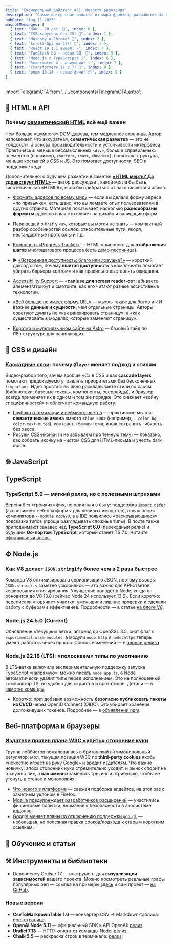 ```yaml
---
title: "Еженедельный дайджест #11: Новости фронтенда"
description: "Самые интересные новости из мира фронтенд-разработки за последнюю неделю"
pubDate: "Aug 11 2025"
mascotMessages: [
  { text: "MDN — 20 лет! 🎉", index: 0 },
  { text: "CSS-карусель без JS! 🎠", index: 1 },
  { text: "Masonry в Chrome! 🧱", index: 2 },
  { text: "Scroll-Spy на CSS! 🧭", index: 3 },
  { text: "React 19.1.1 вышел! ⚛️", index: 4 },
  { text: "TanStack DB — новая БД! 💾", index: 5 },
  { text: "Node.js с TypeScript! 🐧", index: 6 },
  { text: "Reanimated 4 — анимации! ✨", index: 7 },
  { text: "Transformers.js 3.7! 🤖", index: 8 },
  { text: "pnpm 10.14 — новые фичи! 📦", index: 9 }
]
---
```


import TelegramCTA from '../../components/TelegramCTA.astro';

## 🧪 HTML и API
### Почему [семантический HTML](https://frontendfoc.us/link/172696/web) всё ещё важен
Чем больше «шумного» DOM‑дерева, тем медленнее страница. Автор напоминает, что аккуратная, **семантическая разметка** — это не «олдскул», а основа производительности и устойчивости интерфейса. Практически: меньше бессмысленных `<div>`, больше «правильных» элементов (например, `<button>`, `<nav>`, `<header>`), понятная структура, меньше костылей в CSS и JS. Это помогает доступности, SEO и поддержке кода.

Дополнительно: о будущем разметки в заметке **[«HTML мёртв? Да здравствует HTML»](https://frontendfoc.us/link/172772/web)** — автор рассуждает, какой могла бы быть гипотетическая «HTML6», если бы прибраться от накопившегося хлама.

- [Форматы адресов по всему миру](https://frontendfoc.us/link/172705/web) — если вы делали форму адреса «по привычке», есть шанс, что вы ломаете опыт пользователям в других странах. Материал показывает, насколько **разнообразны форматы** адресов и как это влияет на дизайн и валидацию форм.
- [Пара вещей о `href` у `<a>`, которые вы могли не знать](https://frontendfoc.us/link/172711/web) — компактный разбор особенностей ссылок: относительные пути, якоря, нестандартные протоколы и т.д.
- [Компонент «Progress Tracker»](https://frontendfoc.us/link/172718/web) — HTML‑компонент для **отображения шагов** многошагового процесса (есть [демо‑песочница](https://frontendfoc.us/link/172719/web)).
- ▶ [«Встроенная доступность: благо или ловушка?»](https://frontendfoc.us/link/172707/web) — короткий доклад о том, почему **вшитая доступность** в компоненты помогает убирать барьеры «оптом» и как правильно выставлять ожидания.
- [Accessibility Support](https://frontendfoc.us/link/172715/web) — «**caniuse для screen reader‑ов**»: вбиваете элемент/атрибут и смотрите, как его читают разные ассистивные технологии.
- [«Веб больше не имеет форму URL»](https://frontendfoc.us/link/172706/web) — мысль такая: для ботов и ИИ важнее **данные и сущности**, чем отдельные страницы. Авторы советуют думать не «как ранжировать страницу», а «как существовать в моделях, которые заменяют страницу».

- [Коротко о мультиязычном сайте на Astro](https://frontendfoc.us/link/172712/web) — базовый гайд по i18n‑структуре для начинающих.

## 🎨 CSS и дизайн
### [Каскадные слои](https://frontendfoc.us/link/172703/web): почему `@layer` меняет подход к стилям
Видео‑разбор того, зачем вообще «С» в CSS и как **cascade layers** помогают предсказуемо управлять приоритетами без бесконечных `!important`. Идея простая: вы явно раскладываете стили по слоям (библиотеки, базовые токены, компоненты, оверрайды), и браузер всегда применяет их в одном и том же порядке. Это снижает «войну специфичностей» и облегчает командную работу.

- [Глубоко о темизации и нейминге цветов](https://frontendfoc.us/link/172698/web) — практичные мысли: **семантические имена** вместо «`blue-500`» (например, `--color-bg`, `--color-text-muted`), контраст, тёмная тема, и как сохранить гибкость без хаоса.
- [Рисуем CSS‑иконки (и не забываем про тёмную тему)](https://frontendfoc.us/link/172708/web) — показано, как собрать иконку на чистом CSS для HTML‑письма и учесть dark mode.


<TelegramCTA/>

## 🌐 JavaScript

## TypeScript 
### TypeScript 5.9 — мягкий релиз, но с полезными штрихами
Версия без «громких» фич, но приятная в быту: поддержка [`import defer`](https://nodeweekly.com/link/172659/web) (эксперимент веб‑платформы для ленивых импортов), новая опция компилятора [`--module node20`](https://nodeweekly.com/link/172660/web), а в IDE появились «раскрывающиеся» подсказки типов (проще разглядывать сложные типы). В посте также приподнимают занавес над **TypeScript 6.0** (переходный релиз) и будущим **Go‑портом TypeScript**, который станет TS 7.0. Читайте [официальный анонс](https://nodeweekly.com/link/172658/web).

## ⚙️ Node.js
### Как V8 делает `JSON.stringify` более чем в 2 раза быстрее
Команда V8 оптимизировала сериализацию JSON, поэтому вызовы `JSON.stringify` заметно ускорились — это важно для API‑ответов, кеширования и логирования. Улучшение попадёт в Node, когда он обновится до V8 13.8 (сейчас Node 24 использует 13.6). Если коротко: переписали «горячие» участки, уменьшили лишние проверки и сделали работу с буферами эффективнее. Подробности — в статье [на блоге V8](https://nodeweekly.com/link/172656/web).

### Node.js 24.5.0 (Current)
Обновление «текущей» ветки: апгрейд до OpenSSL 3.5, снят флаг с `--experimental-wasm-modules`, а модули `node:http` и `node:https` теперь умеют работать через прокси. Список изменений — в [анонсе релиза](https://nodeweekly.com/link/172657/web).

### Node.js 22.18 (LTS): «полоскаем» типы по умолчанию
В LTS‑ветке включили экспериментальную поддержку запуска TypeScript «напрямую»: можно писать `node app.ts`, а Node автоматически удалит типы перед исполнением. Это не полноценный компилятор TS, но удобно для скриптов и прототипов. Детали — в [заметке команды](https://nodeweekly.com/link/172669/web).

- Коротко: npm добавил возможность **безопасно публиковать пакеты из CI/CD** через OpenID Connect (OIDC). Это убирает хранение долгоживущих токенов. Подробнее — в [объявлении npm](https://nodeweekly.com/link/172662/web).

## Веб‑платформа и браузеры
### [Издатели против плана W3C «убить» сторонние куки](https://frontendfoc.us/link/172697/web)
Группа лоббистов пожаловалась в британский антимонопольный регулятор: мол, текущая позиция W3C по **third‑party cookies** якобы «нечестно играет на руку Google» и вредит издателям. Что важно новичку: эпоха сторонних куки стремительно уходит, и рынок спорит не о «нужно ли», а **как именно** заменить трекинг и атрибуцию, чтобы не утонуть в стенах и монополиях.
- [Что нового в платформе](https://frontendfoc.us/link/172700/web) — свежая подборка апдейтов, на этот раз с заметным уклоном в Firefox.
- [Mozilla предупреждает разработчиков расширений](https://frontendfoc.us/link/172701/web) — участились фишинговые попытки, внимание к безопасности в экосистеме аддонов.
- [Google меняет планы по отключению поддержки `goo.gl`](https://frontendfoc.us/link/172702/web) — небольшая, но полезная правка сроков/подхода к старым коротким ссылкам.


## 🧠 Обучение и статьи

## ⚒️ Инструменты и библиотеки

- Dependency Cruiser 17 — инструмент для **визуализации зависимостей** вашего проекта. Можно посмотреть реальные графы популярных реп — ссылка на примеры [здесь](https://nodeweekly.com/link/172673/web) и сам проект — [на GitHub](https://nodeweekly.com/link/172672/web).

### Новые версии
- **CsvToMarkdownTable 1.6** — конвертер CSV → Markdown‑таблица: [npm‑страница](https://nodeweekly.com/link/172680/web).
- **OpenAI Node 5.11** — официальный SDK к API OpenAI: [релиз](https://nodeweekly.com/link/172681/web).
- **Undici 7.13** — HTTP‑клиент от команды Node: [релиз](https://nodeweekly.com/link/172684/web).
- **Chalk 5.5** — раскраска строк в терминале: [релиз](https://nodeweekly.com/link/172685/web).
